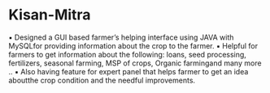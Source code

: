 # Kisan-Mitra
▪ Designed a GUI based farmer’s helping interface using JAVA with MySQLfor providing information about the crop to the farmer. ▪ Helpful for farmers to get information about the following: loans, seed processing, fertilizers, seasonal farming, MSP of crops, Organic farmingand many more .. ▪ Also having feature for expert panel that helps farmer to get an idea aboutthe crop condition and the needful improvements.
